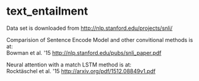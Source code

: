# text_entailment
Data set is downloaded from http://nlp.stanford.edu/projects/snli/   

Comparision of Sentence Encode Model and other convitional methods is at:        
Bowman et al. '15  http://nlp.stanford.edu/pubs/snli_paper.pdf

Neural attention with a match LSTM method is at:   
Rocktäschel et al. '15  http://arxiv.org/pdf/1512.08849v1.pdf
